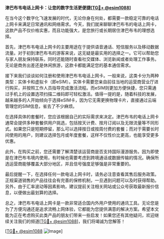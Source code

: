 **津巴布韦电话上网卡：让您的数字生活更便捷[[TG💪+ @esim1088](https://t.me/s/esim1088)]**

在当今这个数字化飞速发展的时代，无论你身在何处，都需要一款稳定可靠的电话上网卡来满足日常通讯和网络需求。今天，我们就来聊聊津巴布韦的电话上网卡，这款产品不仅价格实惠，而且功能强大，是您旅行或长期居住津巴布韦的理想选择。

首先，津巴布韦电话上网卡的主要用途在于提供语音通话、短信服务以及移动数据流量。对于初到津巴布韦的游客来说，这无疑是最实用的选择之一。它可以帮助您与家人朋友保持联系，同时还能随时查看社交媒体、浏览新闻或者处理工作事务。无论是商务出差还是休闲旅游，这款卡都能满足您的基本通信需求。

接下来我们谈谈如何注册和使用津巴布韦电话上网卡。一般来说，这类卡分为两种类型：实体卡和虚拟卡（即eSIM）。实体卡需要您亲自前往当地的运营商营业厅进行购买，并按照工作人员指导完成激活流程。而eSIM则更加方便快捷，您只需通过手机上的设置选项扫描二维码即可轻松激活。值得一提的是，随着科技的发展，越来越多的人开始倾向于选择eSIM卡，因为它无需更换物理卡片，直接通过云端管理您的SIM信息，省去了不少麻烦。

在选择具体的套餐时，您应该根据自己的实际需求来决定。津巴布韦的电话上网卡通常会提供多种套餐供用户挑选，包括按天计费、按月订阅以及无限流量等不同形式。如果您只是短期停留，那么可以选择按日或按周付费的套餐；而对于需要长时间使用的用户，则建议选择包月或年度套餐，这样不仅性价比更高，也能享受更多优惠。

此外，在购买之前，您还需要了解清楚该运营商是否支持国际漫游服务。因为即使是在津巴布韦境内使用，有时候也需要考虑到跨境通话或数据传输的情况。确保所选运营商能够覆盖大部分地区，并且信号强度足够强是非常重要的。

最后提醒一下，在选择任何一款电话上网卡时，请务必注意查看其售后服务政策。正规渠道销售的产品往往会有完善的保修机制，一旦遇到问题可以及时获得帮助。另外，由于汇率波动等因素影响，建议提前关注相关网站或公众号获取最新报价信息，以便做出最划算的选择。

总之，津巴布韦电话上网卡是一款非常适合国内外用户使用的通讯工具。无论您是为了方便沟通还是追求流畅上网体验，它都能为您提供满意的解决方案。希望本文能为正在考虑购买此类产品的朋友们带来一些启发！如果您还有其他疑问，欢迎继续关注我们的频道[[TG💪+ @esim1088](https://t.me/s/esim1088)]，我们将竭诚为您解答！

[[TG💪+ @esim1088](https://t.me/s/esim1088) ![Image](https://i.postimg.cc/4NQfJmqS/Snipaste-2025-05-13-00-14-12.png)]